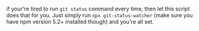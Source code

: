 if your're tired to run `git status` command every time, then let this script does that for you. Just simply run `npx git-status-watcher` (make sure you have npm version 5.2+ installed though) and you're all set.
